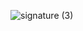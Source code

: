 <p align="center">
  
![signature (3)](https://user-images.githubusercontent.com/67970026/132247265-9bc2e5e6-df80-4238-b213-eb0be9e5582a.png)
  
</p>



<!--
**aero-surge/aero-surge** is a ✨ _special_ ✨ repository because its `README.md` (this file) appears on your GitHub profile.

Here are some ideas to get you started:

- 🔭 I’m currently working on ...
- 🌱 I’m currently learning ...
- 👯 I’m looking to collaborate on ...
- 🤔 I’m looking for help with ...
- 💬 Ask me about ...
- 📫 How to reach me: ...
- 😄 Pronouns: ...
- ⚡ Fun fact: ...
-->
